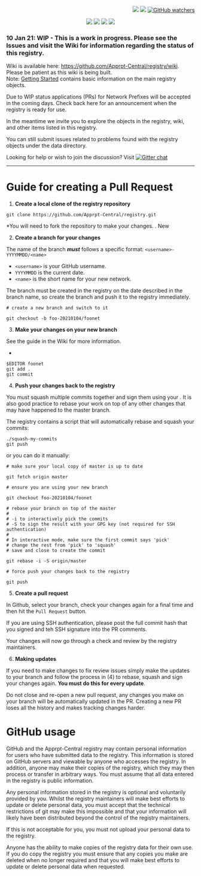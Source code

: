 <p align="right">
    <a href="https://github.com/apprpt-central/registry/stargazers"><img src="https://img.shields.io/github/stars/apprpt-central/registry.svg?style=social&label=Star" style="margin-left:5em"></a>
    <a href="https://github.com/apprpt-central/registry/network/members"><img src="https://img.shields.io/github/forks/apprpt-central/registry.svg?style=social&label=Fork"></a>
    <a href="https://github.com/apprpt-central/registry/watchers"><img alt="GitHub watchers" src="https://img.shields.io/github/watchers/apprpt-central/registry?style=social"></a>
</p>

<p align="center">
    <a href="https://github.com/Apprpt-Central/registry/wiki"><img src="https://img.shields.io/badge/Docs-wiki-blue.svg?style=for-the-badge"></a>
    <a href="https://github.com/apprpt-central/registry/issues"><img src="https://img.shields.io/badge/Status%3F-WIP-orange.svg?style=for-the-badge"></a>
    <a href="https://github.com/apprpt-central/registry/issues"><img src="https://img.shields.io/github/issues/apprpt-central/registry.svg?style=for-the-badge"></a>
    <a href="https://github.com/apprpt-central/registry/pulls"><img src="https://img.shields.io/github/issues-pr/apprpt-central/registry.svg?style=for-the-badge"></a>
</p>

### 10 Jan 21: WIP - This is a work in progress.  Please see the Issues and visit the Wiki for information regarding the status of this registry.

Wiki is available here:  https://github.com/Apprpt-Central/registry/wiki.  Please be patient as this wiki is being built.  
Note:  [Getting Started](https://github.com/Apprpt-Central/registry/wiki/Getting-Started) contains basic information on the main registry objects.

Due to WIP status applications (PRs) for Network Prefixes will be accepted in the coming days.  Check back here for an announcement when 
the registry is ready for use.

In the meantime we invite you to explore the objects in the registry, wiki, and other items listed in this registry. 

You can still submit issues related to problems found with the registry objects under the data directory.  

Looking for help or wish to join the discussion?  Visit [![Gitter chat](https://badges.gitter.im/Apprpt-Central/registry.png)](https://gitter.im/Apprpt-Central/registry)

---

# Guide for creating a Pull Request

1.  **Create a local clone of the registry repository**

```
git clone https://github.com/Apprpt-Central/registry.git
```

*You will need to fork the repository to make your changes. .  New 

2. **Create a branch for your changes**

The name of the branch ***must*** follows a specific format:
`<username>-YYYYMMDD/<name>`
  - `<username>` is your GitHub username.
  - `YYYYMMDD` is the current date.
  - `<name>` is  the short name for your new network.

The branch must be created in the registry on the date described in the branch name, so create the branch and push it to the registry immediately.

```
# create a new branch and switch to it
   
git checkout -b foo-20210104/foonet
```

3. **Make your changes on your new branch**

See the <insert wiki link here> guide in the Wiki for more information.

 - 

```
$EDITOR foonet
git add .
git commit
```

4.  **Push your changes back to the registry**

You must squash multiple commits together and sign them using your <insert auth method type and link for info>.
It is also good practice to rebase your work on top of any other changes that may have happened to the master branch.

The registry contains a script that will automatically rebase and squash your commits:

```
./squash-my-commits
git push
```

or you can do it manually:

```
# make sure your local copy of master is up to date

git fetch origin master

# ensure you are using your new branch

git checkout foo-20210104/foonet

# rebase your branch on top of the master
#
# -i to interactively pick the commits
# -S to sign the result with your GPG key (not required for SSH authentication)
#
# In interactive mode, make sure the first commit says 'pick'
# change the rest from 'pick' to 'squash'
# save and close to create the commit

git rebase -i -S origin/master

# force push your changes back to the registry

git push
```

5. **Create a pull request**

In Github, select your branch, check your changes again for a final time and then hit the `Pull Request` button.

If you are using SSH authentication, please post the full commit hash that you signed and teh SSH signature into the PR comments.

Your changes will now go through a check and review by the registry maintainers.

6.  **Making updates**

If you need to make changes to fix review issues simply make the updates to your branch and follow the process in (4) to rebase, squash and sign your changes again.  **You must do this for every update**.

Do not close and re-open a new pull request, any changes you make on your branch will be automatically updated in the PR. Creating a new PR loses all the history and makes tracking changes harder.

# GitHub usage

GitHub and the Apprpt-Central registry may contain personal information for users who have submitted data to the registry.  This information is stored on GitHub servers and viewable by anyone who accesses the registry.   In addition, anyone may make their copies of the registry, which they may then process or transfer in arbitrary ways.  You must assume that all data entered in the registry is public information.

Any personal information stored in the registry is optional and voluntarily provided by you.  Whilst the registry maintainers will make best efforts to update or delete personal data, you must accept that the technical restrictions of git may make this impossible and that your information will likely have been distributed beyond the control of the registry maintainers.

If this is not acceptable for you, you must not upload your personal data to the registry.

Anyone has the ability to make copies of the registry data for their own use.  If you do copy the registry you must ensure that any copies you make are deleted when no longer required and that you will make best efforts to update or delete personal data when requested.

